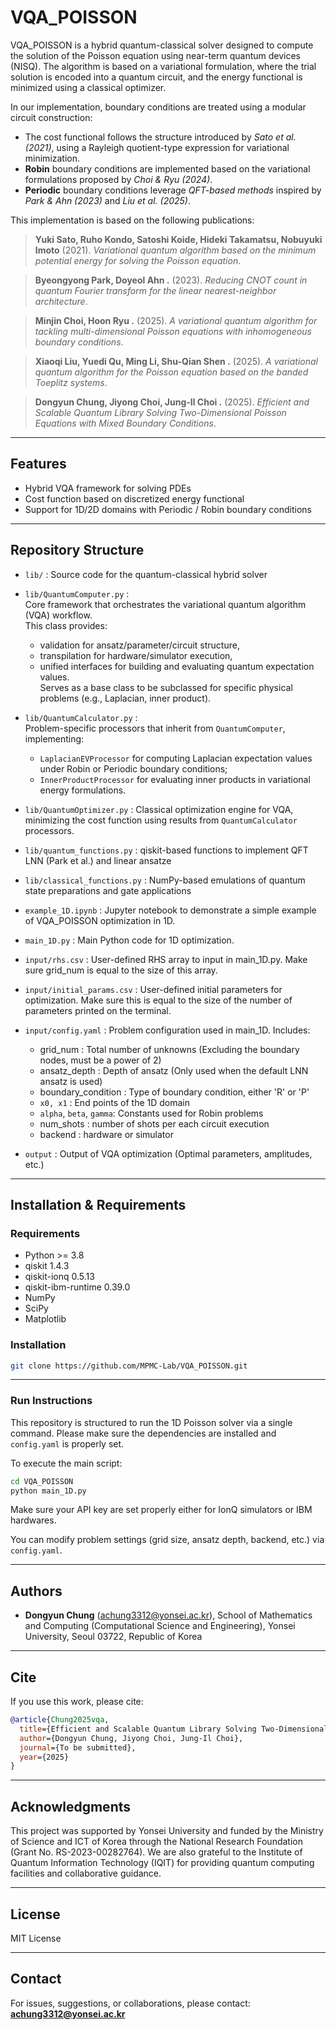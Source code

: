 # VQA_POISSON

VQA_POISSON is a hybrid quantum-classical solver designed to compute the solution of the Poisson equation using near-term quantum devices (NISQ). The algorithm is based on a variational formulation, where the trial solution is encoded into a quantum circuit, and the energy functional is minimized using a classical optimizer.

In our implementation, boundary conditions are treated using a modular circuit construction:
- The cost functional follows the structure introduced by *Sato et al. (2021)*, using a Rayleigh quotient-type expression for variational minimization.
- **Robin** boundary conditions are implemented based on the variational formulations proposed by *Choi & Ryu (2024)*.
- **Periodic** boundary conditions leverage *QFT-based methods* inspired by *Park & Ahn (2023)* and *Liu et al. (2025)*.

This implementation is based on the following publications:

> **Yuki Sato, Ruho Kondo, Satoshi Koide, Hideki Takamatsu, Nobuyuki Imoto** (2021). *Variational quantum algorithm based on the minimum potential energy for solving the Poisson equation*.

> **Byeongyong Park, Doyeol Ahn .** (2023). *Reducing CNOT count in quantum Fourier transform for the linear nearest-neighbor architecture*.

> **Minjin Choi, Hoon Ryu .** (2025). *A variational quantum algorithm for tackling multi-dimensional Poisson equations with inhomogeneous boundary conditions*.

> **Xiaoqi Liu, Yuedi Qu, Ming Li, Shu-Qian Shen .** (2025). *A variational quantum algorithm for the Poisson equation based on the banded Toeplitz systems*.

> **Dongyun Chung, Jiyong Choi, Jung-Il Choi .** (2025). *Efficient and Scalable Quantum Library Solving Two-Dimensional Poisson Equations with Mixed Boundary Conditions*.
---

## Features

- Hybrid VQA framework for solving PDEs
- Cost function based on discretized energy functional
- Support for 1D/2D domains with Periodic / Robin boundary conditions

---

## Repository Structure

- `lib/` : Source code for the quantum-classical hybrid solver
- `lib/QuantumComputer.py` :  
  Core framework that orchestrates the variational quantum algorithm (VQA) workflow.  
  This class provides:
  - validation for ansatz/parameter/circuit structure,
  - transpilation for hardware/simulator execution,
  - unified interfaces for building and evaluating quantum expectation values.  
  Serves as a base class to be subclassed for specific physical problems (e.g., Laplacian, inner product).
- `lib/QuantumCalculator.py` :  
  Problem-specific processors that inherit from `QuantumComputer`, implementing:
  - `LaplacianEVProcessor` for computing Laplacian expectation values under Robin or Periodic boundary conditions;
  - `InnerProductProcessor` for evaluating inner products in variational energy formulations.
- `lib/QuantumOptimizer.py` : 
  Classical optimization engine for VQA, minimizing the cost function using results from `QuantumCalculator` processors.
  
- `lib/quantum_functions.py` : qiskit-based functions to implement QFT LNN (Park et al.) and linear ansatze
- `lib/classical_functions.py` : NumPy-based emulations of quantum state preparations and gate applications
- `example_1D.ipynb` : Jupyter notebook to demonstrate a simple example of VQA_POISSON optimization in 1D.

- `main_1D.py` : Main Python code for 1D optimization.

- `input/rhs.csv` : User-defined RHS array to input in main_1D.py. Make sure grid_num is equal to the size of this array.
- `input/initial_params.csv` : User-defined initial parameters for optimization. Make sure this is equal to the size of the number of parameters printed on the terminal.
- `input/config.yaml` : Problem configuration used in main_1D. Includes:
  - grid_num : Total number of unknowns (Excluding the boundary nodes, must be a power of 2)
  - ansatz_depth : Depth of ansatz (Only used when the default LNN ansatz is used)
  - boundary_condition : Type of boundary condition, either 'R' or 'P'
  - `x0, x1` : End points of the 1D domain
  - `alpha`, `beta`, `gamma`: Constants used for Robin problems
  - num_shots : number of shots per each circuit execution
  - backend : hardware or simulator

- `output` : Output of VQA optimization (Optimal parameters, amplitudes, etc.)
---

## Installation & Requirements

### Requirements

- Python >= 3.8
- qiskit 1.4.3
- qiskit-ionq 0.5.13
- qiskit-ibm-runtime 0.39.0
- NumPy
- SciPy
- Matplotlib

### Installation

```bash
git clone https://github.com/MPMC-Lab/VQA_POISSON.git
```

---

### Run Instructions

This repository is structured to run the 1D Poisson solver via a single command.
Please make sure the dependencies are installed and `config.yaml` is properly set.

To execute the main script:

```bash
cd VQA_POISSON
python main_1D.py
```

Make sure your API key are set properly either for IonQ simulators or IBM hardwares.

You can modify problem settings (grid size, ansatz depth, backend, etc.) via `config.yaml`.

---

## Authors

- **Dongyun Chung** ([achung3312@yonsei.ac.kr](mailto\:achung3312@yonsei.ac.kr)), School of Mathematics and Computing (Computational Science and Engineering), Yonsei University, Seoul 03722, Republic of Korea

---

## Cite

If you use this work, please cite:

```bibtex
@article{Chung2025vqa,
  title={Efficient and Scalable Quantum Library Solving Two-Dimensional Poisson Equatiosn with Mixed Boundary Conditions},
  author={Dongyun Chung, Jiyong Choi, Jung-Il Choi},
  journal={To be submitted},
  year={2025}
}
```

---

## Acknowledgments

This project was supported by Yonsei University and funded by the Ministry of Science and ICT of Korea through the National Research Foundation (Grant No. RS-2023-00282764).
We are also grateful to the Institute of Quantum Information Technology (IQIT) for providing quantum computing facilities and collaborative guidance.

---

## License

MIT License

---

## Contact

For issues, suggestions, or collaborations, please contact: [**achung3312@yonsei.ac.kr**](mailto\:achung3312@yonsei.ac.kr)

